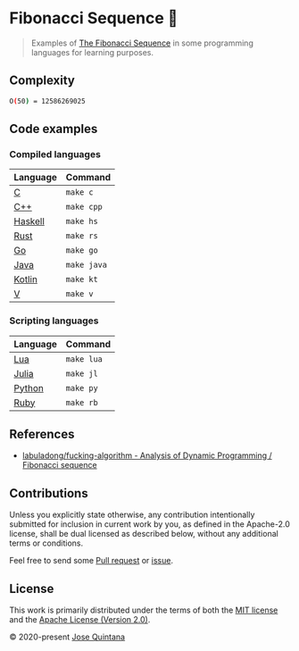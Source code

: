 # Fibonacci Sequence 🐌

> Examples of [The Fibonacci Sequence](https://wiki.haskell.org/The_Fibonacci_sequence) in some programming languages for learning purposes.

## Complexity

```sh
O(50) = 12586269025
```

## Code examples

### Compiled languages

| Language | Command |
|----------|-------------|
| [C](https://en.wikipedia.org/wiki/C_(programming_language)) |  `make c` |
| [C++](https://isocpp.org/) |  `make cpp` |
| [Haskell](https://www.haskell.org/) |  `make hs` |
| [Rust](https://www.rust-lang.org/) |  `make rs` |
| [Go](https://golang.org/) |  `make go` |
| [Java](https://www.oracle.com/java/) |  `make java` |
| [Kotlin](https://kotlinlang.org/) |  `make kt` |
| [V](https://vlang.io/) |  `make v` |

### Scripting languages

| Language | Command |
|----------|-------------|
| [Lua](https://www.lua.org/) |  `make lua` |
| [Julia](https://julialang.org/) |  `make jl` |
| [Python](https://www.python.org/) |  `make py` |
| [Ruby](https://www.ruby-lang.org/en/) |  `make rb` |

## References

- [labuladong/fucking-algorithm - Analysis of Dynamic Programming / Fibonacci sequence](https://labuladong.gitbook.io/algo-en/i.-dynamic-programming/analysisofdynamicprogramming#1-fibonacci-sequence)

## Contributions

Unless you explicitly state otherwise, any contribution intentionally submitted for inclusion in current work by you, as defined in the Apache-2.0 license, shall be dual licensed as described below, without any additional terms or conditions.

Feel free to send some [Pull request](https://github.com/joseluisq/fibonacci-sequence/pulls) or [issue](https://github.com/joseluisq/fibonacci-sequence/issues).

## License

This work is primarily distributed under the terms of both the [MIT license](LICENSE-MIT) and the [Apache License (Version 2.0)](LICENSE-APACHE).

© 2020-present [Jose Quintana](https://git.io/joseluisq)
